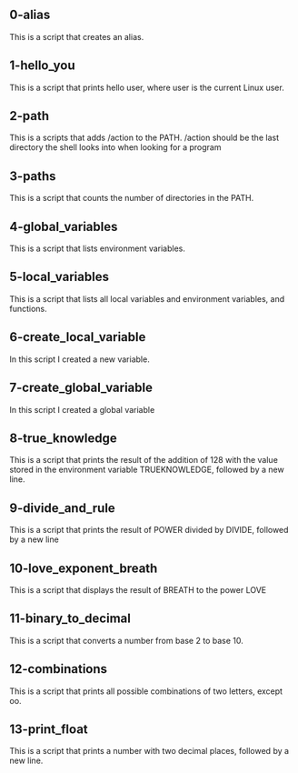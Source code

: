 ## 0-alias 
This is  a script that creates an alias.

## 1-hello_you
This is a script that prints hello user, where user is the current Linux user.

## 2-path
This is a scripts that adds /action to the PATH. /action should be the last directory the shell looks into when looking for a program

## 3-paths
This is a script that counts the number of directories in the PATH.

## 4-global_variables
This is a script that lists environment variables.

## 5-local_variables
This is a script that lists all local variables and environment variables, and functions.

## 6-create_local_variable
In this script I created a new variable.

## 7-create_global_variable
In this script I created a global variable

## 8-true_knowledge
This is a script that prints the result of the addition of 128 with the value stored in the environment variable TRUEKNOWLEDGE, followed by a new line.

## 9-divide_and_rule
This is a script that prints the result of POWER divided by DIVIDE, followed by a new line

## 10-love_exponent_breath
This is a script that displays the result of BREATH to the power LOVE

## 11-binary_to_decimal
This is a script that converts a number from base 2 to base 10.

## 12-combinations
This is a script that prints all possible combinations of two letters, except oo.

## 13-print_float
This is a script that prints a number with two decimal places, followed by a new line.

